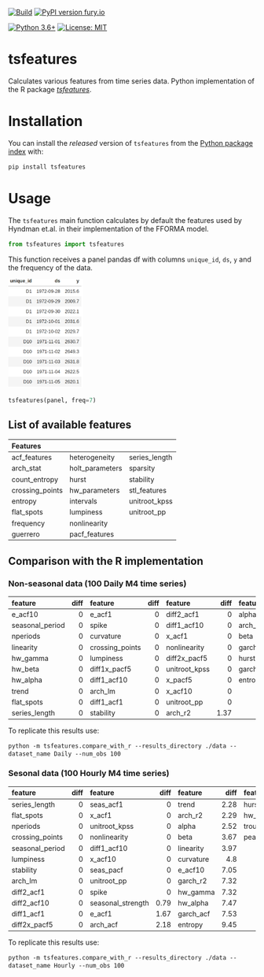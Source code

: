 [![Build](https://github.com/FedericoGarza/tsfeatures/workflows/Python%20package/badge.svg)](https://github.com/FedericoGarza/tsfeatures/tree/master)
[![PyPI version fury.io](https://badge.fury.io/py/tsfeatures.svg)](https://pypi.python.org/pypi/tsfeatures/)
<!-- [![Downloads](https://pepy.tech/badge/tsfeatures)](https://pepy.tech/project/tsfeatures) -->
[![Python 3.6+](https://img.shields.io/badge/python-3.6+-blue.svg)](https://www.python.org/downloads/release/python-360+/)
[![License: MIT](https://img.shields.io/badge/License-MIT-green.svg)](https://github.com/FedericoGarza/tsfeatures/blob/master/LICENSE)

# tsfeatures

Calculates various features from time series data. Python implementation of the R package _[tsfeatures](https://github.com/robjhyndman/tsfeatures)_.

# Installation

You can install the *released* version of `tsfeatures` from the [Python package index](pypi.org) with:

``` python
pip install tsfeatures
```

# Usage

The `tsfeatures` main function calculates by default the features used by Hyndman et.al. in their implementation of the FFORMA model.

``` python
from tsfeatures import tsfeatures
```

This function receives a panel pandas df with columns `unique_id`, `ds`, `y` and the frequency of the data.

<img src=https://raw.githubusercontent.com/FedericoGarza/tsfeatures/master/.github/images/y_train.png width="152">

``` python
tsfeatures(panel, freq=7)
```

## List of available features

| Features |||
|:--------|:------|:-------------|
|acf_features|heterogeneity|series_length|
|arch_stat|holt_parameters|sparsity|
|count_entropy|hurst|stability|
|crossing_points|hw_parameters|stl_features|
|entropy|intervals|unitroot_kpss|
|flat_spots|lumpiness|unitroot_pp|
|frequency|nonlinearity||
|guerrero|pacf_features||


## Comparison with the R implementation


### Non-seasonal data (100 Daily M4 time series)

| feature         |   diff | feature         |   diff | feature         |   diff | feature         |   diff |
|:----------------|-------:|:----------------|-------:|:----------------|-------:|:----------------|-------:|
| e_acf10         |   0    | e_acf1         |   0    | diff2_acf1         |   0    | alpha         |   3.2    |
| seasonal_period |   0    | spike         |   0    | diff1_acf10         |   0    | arch_acf         |   3.3    |
| nperiods        |   0    | curvature         |   0    | x_acf1         |   0    | beta         |   4.04    |
| linearity       |   0    | crossing_points         |   0    | nonlinearity         |   0    | garch_r2         |   4.74    |
| hw_gamma        |   0    | lumpiness         |   0    | diff2x_pacf5         |   0    | hurst         |   5.45    |
| hw_beta         |   0    | diff1x_pacf5         |   0    | unitroot_kpss         |   0    | garch_acf         |   5.53    |
| hw_alpha        |   0    | diff1_acf10         |   0    | x_pacf5         |   0    | entropy         |   11.65    |
| trend           |   0    | arch_lm         |   0    | x_acf10         |   0    |
| flat_spots      |   0    | diff1_acf1         |   0    | unitroot_pp         |   0    |
| series_length   |   0    | stability         |   0    | arch_r2         |   1.37    |

To replicate this results use:

```
python -m tsfeatures.compare_with_r --results_directory ./data --dataset_name Daily --num_obs 100
```

### Sesonal data (100 Hourly M4 time series)

| feature           |   diff | feature      | diff | feature   | diff    | feature    | diff    |
|:------------------|-------:|:-------------|-----:|:----------|--------:|:-----------|--------:|
| series_length     |   0    |seas_acf1     | 0    | trend | 2.28 | hurst | 26.02 |
| flat_spots        |   0    |x_acf1|0| arch_r2 | 2.29 | hw_beta | 32.39 |
| nperiods          |   0    |unitroot_kpss|0| alpha | 2.52 | trough | 35 |
| crossing_points   |   0    |nonlinearity|0| beta | 3.67 | peak | 69 |
| seasonal_period   |   0    |diff1_acf10|0| linearity | 3.97 |
| lumpiness         |   0    |x_acf10|0| curvature | 4.8 |
| stability         |   0    |seas_pacf|0| e_acf10 | 7.05 |
| arch_lm           |   0    |unitroot_pp|0| garch_r2 | 7.32 |
| diff2_acf1        |   0    |spike|0| hw_gamma | 7.32 |
| diff2_acf10       |   0    |seasonal_strength|0.79| hw_alpha | 7.47 |
| diff1_acf1        |   0    |e_acf1|1.67| garch_acf | 7.53 |
| diff2x_pacf5      |   0    |arch_acf|2.18| entropy | 9.45 |

To replicate this results use:

```
python -m tsfeatures.compare_with_r --results_directory ./data --dataset_name Hourly --num_obs 100
```
